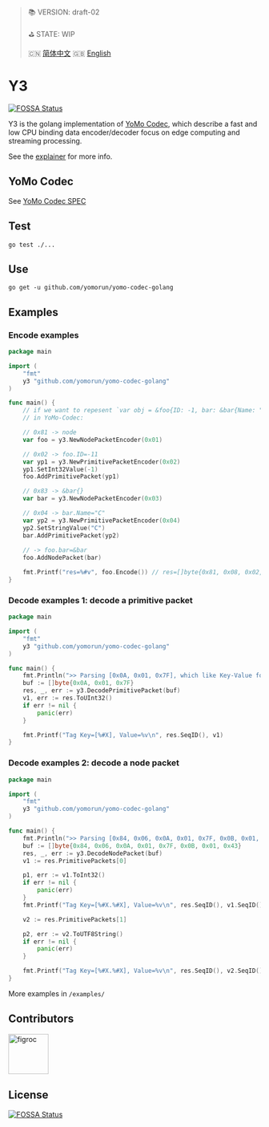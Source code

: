 > 📚 VERSION: draft-02
>
> ⛳️ STATE: WIP
>
> 🇨🇳 [简体中文](https://gitee.com/yomorun/yomo-codec-golang/blob/master/README_CN.md)  🇬🇧 [English](https://github.com/yomorun/yomo-codec-golang/blob/master/README.md)

# Y3
[![FOSSA Status](https://app.fossa.com/api/projects/git%2Bgithub.com%2Fyomorun%2Fyomo-codec-golang.svg?type=shield)](https://app.fossa.com/projects/git%2Bgithub.com%2Fyomorun%2Fyomo-codec-golang?ref=badge_shield)

Y3 is the golang implementation of [YoMo Codec](https://github.com/yomorun/yomo-codec), which describe a fast and low CPU binding data encoder/decoder focus on edge computing and streaming processing.

See the [explainer](explainer.md) for more info.

## YoMo Codec

See [YoMo Codec SPEC](https://github.com/yomorun/yomo-codec)

## Test

`go test ./...`

## Use 

`go get -u github.com/yomorun/yomo-codec-golang`

## Examples

### Encode examples

```go
package main

import (
	"fmt"
	y3 "github.com/yomorun/yomo-codec-golang"
)

func main() {
	// if we want to repesent `var obj = &foo{ID: -1, bar: &bar{Name: "C"}}` 
	// in YoMo-Codec:

	// 0x81 -> node
	var foo = y3.NewNodePacketEncoder(0x01)

	// 0x02 -> foo.ID=-11
	var yp1 = y3.NewPrimitivePacketEncoder(0x02)
	yp1.SetInt32Value(-1)
	foo.AddPrimitivePacket(yp1)

	// 0x83 -> &bar{}
	var bar = y3.NewNodePacketEncoder(0x03)

	// 0x04 -> bar.Name="C"
	var yp2 = y3.NewPrimitivePacketEncoder(0x04)
	yp2.SetStringValue("C")
	bar.AddPrimitivePacket(yp2)
	
	// -> foo.bar=&bar
	foo.AddNodePacket(bar)

	fmt.Printf("res=%#v", foo.Encode()) // res=[]byte{0x81, 0x08, 0x02, 0x01, 0x7F, 0x83, 0x03, 0x04, 0x01, 0x43}
}
```

### Decode examples 1: decode a primitive packet

```go
package main

import (
	"fmt"
	y3 "github.com/yomorun/yomo-codec-golang"
)

func main() {
	fmt.Println(">> Parsing [0x0A, 0x01, 0x7F], which like Key-Value format = 0x0A: 127")
	buf := []byte{0x0A, 0x01, 0x7F}
	res, _, err := y3.DecodePrimitivePacket(buf)
	v1, err := res.ToUInt32()
	if err != nil {
		panic(err)
	}

	fmt.Printf("Tag Key=[%#X], Value=%v\n", res.SeqID(), v1)
}
```

### Decode examples 2: decode a node packet

```go
package main

import (
	"fmt"
	y3 "github.com/yomorun/yomo-codec-golang"
)

func main() {
	fmt.Println(">> Parsing [0x84, 0x06, 0x0A, 0x01, 0x7F, 0x0B, 0x01, 0x43] EQUALS JSON= 0x84: { 0x0A: -1, 0x0B: 'C' }")
	buf := []byte{0x84, 0x06, 0x0A, 0x01, 0x7F, 0x0B, 0x01, 0x43}
	res, _, err := y3.DecodeNodePacket(buf)
	v1 := res.PrimitivePackets[0]

	p1, err := v1.ToInt32()
	if err != nil {
		panic(err)
	}
	fmt.Printf("Tag Key=[%#X.%#X], Value=%v\n", res.SeqID(), v1.SeqID(), p1)

	v2 := res.PrimitivePackets[1]

	p2, err := v2.ToUTF8String()
	if err != nil {
		panic(err)
	}

	fmt.Printf("Tag Key=[%#X.%#X], Value=%v\n", res.SeqID(), v2.SeqID(), p2)
}
```

More examples in `/examples/`

## Contributors

[//]: contributor-faces

<a href="https://github.com/figroc"><img src="https://avatars1.githubusercontent.com/u/2026460?v=3" title="figroc" width="80" height="80"></a>

[//]: contributor-faces

## License
[![FOSSA Status](https://app.fossa.com/api/projects/git%2Bgithub.com%2Fyomorun%2Fyomo-codec-golang.svg?type=large)](https://app.fossa.com/projects/git%2Bgithub.com%2Fyomorun%2Fyomo-codec-golang?ref=badge_large)
